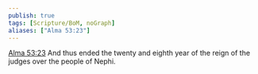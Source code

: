 ```yaml
---
publish: true
tags: [Scripture/BoM, noGraph]
aliases: ["Alma 53:23"]
---
```

[Alma 53:23](https://churchofjesuschrist.org/study/scriptures/bofm/alma/53?lang=eng&id=p23#p23) And thus ended the twenty and eighth year of the reign of the judges over the people of Nephi.




